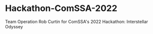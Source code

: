 # Hackathon-ComSSA-2022
Team Operation Rob Curtin for ComSSA's 2022 Hackathon: Interstellar Odyssey
